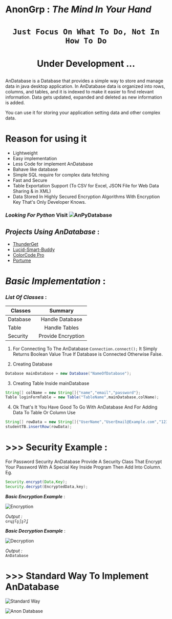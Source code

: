 # AnonGrp : _The Mind In Your Hand_

# <p align="center">`Just Focus On What To Do, Not In How To Do`</p>


# <p align="center">Under Development ...</p>

<p>AnDatabase is a Database that provides a simple way to store and manage data in java desktop application. In AnDatabase data is organized into rows, columns, and tables, and it is indexed to make it easier to find relevant information. Data gets updated, expanded and deleted as new information is added.</p>
<p>You can use it for storing your application setting data and other complex data.</p>

# Reason for using it 
* Lightweight
* Easy implementation
* Less Code for implement AnDatabase
* Bahave like database
* Simple SQL require for complex data fetching
* Fast and Secure 
* Table Exportation Support (To CSV for Excel, JSON File for Web Data Sharing & in XML)
* Data Stored In Highly Secured Encryption Algorithms With Encryption Key That's Only Developer Knows. 
 
   
### _Looking For Python_ Visit ![AnPyDatabase](https://github.com/Anikeshpatel/AnPyDatabase)    
## _Projects Using AnDatabase_ :   

* <a href="https://github.com/anongrp/ThunderGet">ThunderGet</a>
* <a href="https://github.com/Anikeshpatel/Lucid-Smart-Buddy">Lucid-Smart-Buddy</a>
* <a href="https://github.com/anikeshpatel/colorcode-pro">ColorCode Pro</a>   
* <a href="https://github.com/anongrp/Portume">Portume</a>   
 
# _Basic Implementation_ :

### _List Of Classes_ :    
| Classes       | Summary            |
| ------------- |:------------------:|
| Database      | Handle Database    |
| Table         | Handle Tables      |
| Security      | Provide Encryption |

 1. For Connecting To The AnDatabase `Connection.connect();` It Simply Returns Boolean Value True If Database is Connected Otherwise False.     
 
 2. Creating Database  
 ```java 
 Database mainDatabase = new Database("NameOfDatabase");
 ```  
 3. Creating Table Inside mainDatabase  
 ```java 
 String[] colName = new String[]{"name","email","password"};
 Table loginFormTable = new Table("TableName",mainDatabase,colName);  
 ```
 
 4. Ok That's It You Have Good To Go With AnDatabase And For Adding Data To Table Or Column Use  
 ```java 
 String[] rowData = new String[]{"UserName","UserEmail@Example.com","12345"};
 studentTB.insertRow(rowData);
 ```
 
 # >>> Security Example : 

For Password Security AnDatabase Provide A Security Class That Encrypt Your Password With A Special Key Inside Program Then Add Into Column.  
Eg.  
```java 
Security.encrypt(Data,Key);
Security.decrypt(EncryptedData,key);
```

_**Basic Encryption Example**_ : 
 
![Encryption](https://raw.githubusercontent.com/anongrp/AnDatabase/master/images/Untitled-2.png)

_Output :_  
```ɢʏɥʂʕʂʃʂʔʆ```

_**Basic Decryption Example**_ : 
 
![Decryption](https://raw.githubusercontent.com/anongrp/AnDatabase/master/images/Untitled-1.png)

_Output :_  
```AnDatabase```    


# >>> Standard Way To Implement AnDatabase   
![Standard Way](https://raw.githubusercontent.com/anongrp/AnDatabase/master/images/standart.png ) 

 
![Anon Database](https://github.com/Anikeshpatel/AnDatabase/blob/master/images/AnonDatabase.png)  
